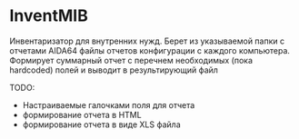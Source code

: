 # InventMIB
Инвентаризатор для внутренних нужд.
Берет из указываемой папки с отчетами AIDA64 файлы отчетов конфигурации с каждого компьютера.
Формирует суммарный отчет с перечнем необходимых (пока hardcoded) полей и выводит в результирующий файл

TODO:
- Настраиваемые галочками поля для отчета
- формирование отчета в HTML
- формирование отчета в виде XLS файла
